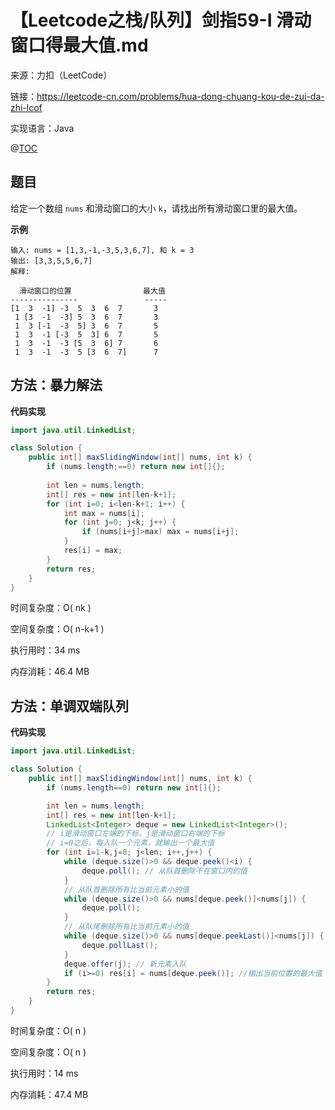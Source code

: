 # 【Leetcode之栈/队列】剑指59-I 滑动窗口得最大值.md

来源：力扣（LeetCode）

链接：https://leetcode-cn.com/problems/hua-dong-chuang-kou-de-zui-da-zhi-lcof

实现语言：Java

@[TOC](目录)

##  题目

给定一个数组 `nums` 和滑动窗口的大小 `k`，请找出所有滑动窗口里的最大值。

**示例**

```
输入: nums = [1,3,-1,-3,5,3,6,7], 和 k = 3
输出: [3,3,5,5,6,7] 
解释: 

  滑动窗口的位置                最大值
---------------               -----
[1  3  -1] -3  5  3  6  7       3
 1 [3  -1  -3] 5  3  6  7       3
 1  3 [-1  -3  5] 3  6  7       5
 1  3  -1 [-3  5  3] 6  7       5
 1  3  -1  -3 [5  3  6] 7       6
 1  3  -1  -3  5 [3  6  7]      7
```

## 方法：暴力解法

**代码实现**

```java
import java.util.LinkedList;

class Solution {
    public int[] maxSlidingWindow(int[] nums, int k) {        
        if (nums.length;==0) return new int[]{};
        
        int len = nums.length;
        int[] res = new int[len-k+1];        
        for (int i=0; i<len-k+1; i++) {
            int max = nums[i];
            for (int j=0; j<k; j++) { 
                if (nums[i+j]>max) max = nums[i+j];   
            }
            res[i] = max;
        }
        return res;
    }
}
```

时间复杂度：O( nk )

空间复杂度：O( n-k+1 )

执行用时：34 ms

内存消耗：46.4 MB

## 方法：单调双端队列

**代码实现**

```java
import java.util.LinkedList;

class Solution {
    public int[] maxSlidingWindow(int[] nums, int k) {       
        if (nums.length==0) return new int[]{};

        int len = nums.length;
        int[] res = new int[len-k+1];
        LinkedList<Integer> deque = new LinkedList<Integer>();
        // i是滑动窗口左端的下标，j是滑动窗口右端的下标
        // i=0之后，每入队一个元素，就输出一个最大值
        for (int i=1-k,j=0; j<len; i++,j++) {
            while (deque.size()>0 && deque.peek()<i) {
                deque.poll(); // 从队首删除不在窗口内的值
            }
            // 从队首删除所有比当前元素小的值
            while (deque.size()>0 && nums[deque.peek()]<nums[j]) { 
                deque.poll();
            }
            // 从队尾删除所有比当前元素小的值
            while (deque.size()>0 && nums[deque.peekLast()]<nums[j]) { 
                deque.pollLast();
            }
            deque.offer(j); // 新元素入队
            if (i>=0) res[i] = nums[deque.peek()]; //输出当前位置的最大值
        }
        return res;
    }
}
```

时间复杂度：O( n )

空间复杂度：O( n )

执行用时：14 ms

内存消耗：47.4 MB


